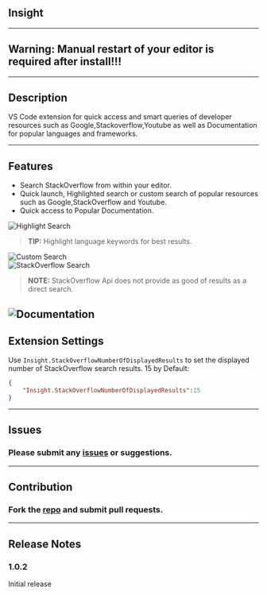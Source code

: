 ## **Insight**

------------------------------------------------------------------------------------------------

## **Warning:** Manual restart of your editor is required after install!!!

------------------------------------------------------------------------------------------------
## Description

VS Code extension for quick access and smart queries of developer resources such as Google,Stackoverflow,Youtube as well as Documentation for popular languages and frameworks.

------------------------------------------------------------------------------------------------

## Features
* Search StackOverflow from within your editor.
* Quick launch, Highlighted search or custom search of popular resources such as Google,StackOverflow and Youtube.
* Quick access to Popular Documentation.  

![Highlight Search](https://github.com/TylerMcGinn/Insight/blob/master/Media/highlightSearch.gif?raw=true)

> **TIP:** Highlight language keywords for best results.

![Custom Search](https://github.com/TylerMcGinn/Insight/blob/master/Media/customSearch.gif?raw=true)
<br/>
![StackOverflow Search](https://github.com/TylerMcGinn/Insight/blob/master/Media/stackOverflowSearch.gif?raw=true)

> **NOTE:** StackOverflow Api does not provide as good of results as a direct search.

![Documentation](https://github.com/TylerMcGinn/Insight/blob/master/Media/documentation.gif?raw=true)
------------------------------------------------------------------------------------------------

## Extension Settings
Use `Insight.StackOverflowNumberOfDisplayedResults` to set the displayed number of StackOverflow search results. 15 by Default:
```json
{
    "Insight.StackOverflowNumberOfDisplayedResults":15
}
```

------------------------------------------------------------------------------------------------

## Issues
### Please submit any [issues](https://github.com/TylerMcGinn/Insight/issues) or suggestions. 

------------------------------------------------------------------------------------------------

## Contribution
### Fork the [repo](https://github.com/TylerMcGinn/Insight) and submit pull requests.

------------------------------------------------------------------------------------------------

## Release Notes
### 1.0.2
Initial release


